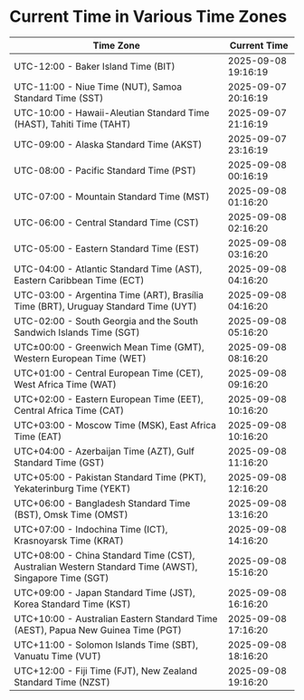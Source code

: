 # Current Time in Various Time Zones

| Time Zone | Current Time |
|-----------|--------------|
| UTC-12:00 - Baker Island Time (BIT) | 2025-09-08 19:16:19 |
| UTC-11:00 - Niue Time (NUT), Samoa Standard Time (SST) | 2025-09-07 20:16:19 |
| UTC-10:00 - Hawaii-Aleutian Standard Time (HAST), Tahiti Time (TAHT) | 2025-09-07 21:16:19 |
| UTC-09:00 - Alaska Standard Time (AKST) | 2025-09-07 23:16:19 |
| UTC-08:00 - Pacific Standard Time (PST) | 2025-09-08 00:16:19 |
| UTC-07:00 - Mountain Standard Time (MST) | 2025-09-08 01:16:20 |
| UTC-06:00 - Central Standard Time (CST) | 2025-09-08 02:16:20 |
| UTC-05:00 - Eastern Standard Time (EST) | 2025-09-08 03:16:20 |
| UTC-04:00 - Atlantic Standard Time (AST), Eastern Caribbean Time (ECT) | 2025-09-08 04:16:20 |
| UTC-03:00 - Argentina Time (ART), Brasília Time (BRT), Uruguay Standard Time (UYT) | 2025-09-08 04:16:20 |
| UTC-02:00 - South Georgia and the South Sandwich Islands Time (SGT) | 2025-09-08 05:16:20 |
| UTC±00:00 - Greenwich Mean Time (GMT), Western European Time (WET) | 2025-09-08 08:16:20 |
| UTC+01:00 - Central European Time (CET), West Africa Time (WAT) | 2025-09-08 09:16:20 |
| UTC+02:00 - Eastern European Time (EET), Central Africa Time (CAT) | 2025-09-08 10:16:20 |
| UTC+03:00 - Moscow Time (MSK), East Africa Time (EAT) | 2025-09-08 10:16:20 |
| UTC+04:00 - Azerbaijan Time (AZT), Gulf Standard Time (GST) | 2025-09-08 11:16:20 |
| UTC+05:00 - Pakistan Standard Time (PKT), Yekaterinburg Time (YEKT) | 2025-09-08 12:16:20 |
| UTC+06:00 - Bangladesh Standard Time (BST), Omsk Time (OMST) | 2025-09-08 13:16:20 |
| UTC+07:00 - Indochina Time (ICT), Krasnoyarsk Time (KRAT) | 2025-09-08 14:16:20 |
| UTC+08:00 - China Standard Time (CST), Australian Western Standard Time (AWST), Singapore Time (SGT) | 2025-09-08 15:16:20 |
| UTC+09:00 - Japan Standard Time (JST), Korea Standard Time (KST) | 2025-09-08 16:16:20 |
| UTC+10:00 - Australian Eastern Standard Time (AEST), Papua New Guinea Time (PGT) | 2025-09-08 17:16:20 |
| UTC+11:00 - Solomon Islands Time (SBT), Vanuatu Time (VUT) | 2025-09-08 18:16:20 |
| UTC+12:00 - Fiji Time (FJT), New Zealand Standard Time (NZST) | 2025-09-08 19:16:20 |
